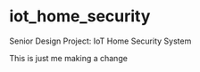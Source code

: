 # iot_home_security
Senior Design Project: IoT Home Security System

This is just me making a change

